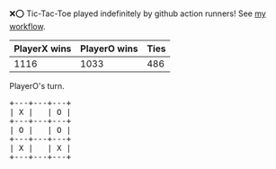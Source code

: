 :x::o: Tic-Tac-Toe played indefinitely by github action runners! See [my workflow](.github/workflows/play.yaml).

|PlayerX wins|PlayerO wins|Ties|
|-|-|-|
|1116|1033|486|

PlayerO's turn.

<pre>
+---+---+---+
| X |   | O |
+---+---+---+
| O |   | O |
+---+---+---+
| X |   | X |
+---+---+---+
</pre>